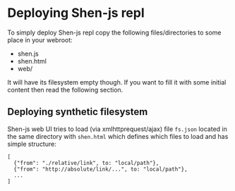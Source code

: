 # Deploying Shen-js repl
To simply deploy Shen-js repl copy the following files/directories to some
place in your webroot:

  * shen.js
  * shen.html
  * web/

It will have its filesystem empty though. If you want to fill it with some
initial content then read the following section.

## Deploying synthetic filesystem 
Shen-js web UI tries to load (via xmlhttprequest/ajax) file `fs.json` located
in the same directory with `shen.html` which defines which files to load and
has simple structure:

    [
      {"from": "./relative/link", to: "local/path"},
      {"from": "http://absolute/link/...", to: "local/path"},
      ...
    ]
